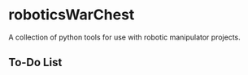 # roboticsWarChest
A collection of python tools for use with robotic manipulator projects.

## To-Do List
